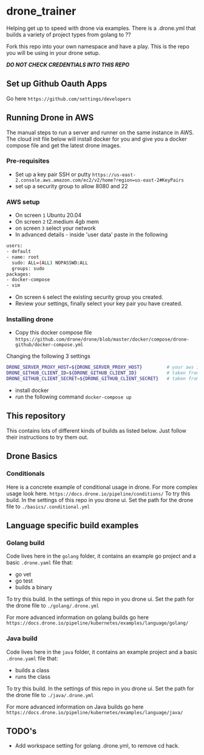 # drone_trainer

Helping get up to speed with drone via examples. There is a .drone.yml that builds a variety of project types from golang to ??

Fork this repo into your own namespace and have a play. This is the repo you will be using in your drone setup.

***DO NOT CHECK CREDENTIALS INTO THIS REPO***

## Set up Github Oauth Apps

Go here `https://github.com/settings/developers`

## Running Drone in AWS

The manual steps to run a server and runner on the same instance in AWS.
The cloud init file below will install docker for you and give you a docker compose file and get the latest drone images.

### Pre-requisites

- Set up a key pair SSH or putty `https://us-east-2.console.aws.amazon.com/ec2/v2/home?region=us-east-2#KeyPairs`
- set up a security group to allow 8080 and 22

### AWS setup

- On screen `1` Ubuntu 20.04
- On screen `2` t2.medium 4gb mem
- on screen `3` select your network
- In advanced details - inside 'user data' paste in the following

```BASH
users:
- default
- name: root
  sudo: ALL=(ALL) NOPASSWD:ALL
  groups: sudo
packages:
- docker-compose
- vim
```

- On screen `6` select the existing security group you created.
- Review your settings, finally select your key pair you have created.

### Installing drone

- Copy this docker compose file `https://github.com/drone/drone/blob/master/docker/compose/drone-github/docker-compose.yml`

Changing the following 3 settings

```BASH
DRONE_SERVER_PROXY_HOST=${DRONE_SERVER_PROXY_HOST}         # your aws instance hostname
DRONE_GITHUB_CLIENT_ID=${DRONE_GITHUB_CLIENT_ID}           # taken from your Github oauth application
DRONE_GITHUB_CLIENT_SECRET=${DRONE_GITHUB_CLIENT_SECRET}   # taken from your Github oauth application
```

- install docker
- run the following command `docker-compose up`

## This repository

This contains lots of different kinds of builds as listed below. Just follow their instructions to try them out.

## Drone Basics

### Conditionals

Here is a concrete example of conditional usage in drone. For more complex usage look here. `https://docs.drone.io/pipeline/conditions/`
To try this build. In the settings of this repo in you drone ui. Set the path for the drone file to `./basics/.conditional.yml`

## Language specific build examples

### Golang build

Code lives here in the `golang` folder, it contains an example go project and a basic `.drone.yaml` file that:

- go vet
- go test
- builds a binary

To try this build. In the settings of this repo in you drone ui. Set the path for the drone file to `./golang/.drone.yml`

For more advanced information on golang builds go here `https://docs.drone.io/pipeline/kubernetes/examples/language/golang/`

### Java build

Code lives here in the `java` folder, it contains an example project and a basic `.drone.yaml` file that:

- builds a class
- runs the class

To try this build. In the settings of this repo in you drone ui. Set the path for the drone file to `./java/.drone.yml`

For more advanced information on Java builds go here `https://docs.drone.io/pipeline/kubernetes/examples/language/java/`

## TODO's

- Add workspace setting for golang .drone.yml, to remove cd hack.
